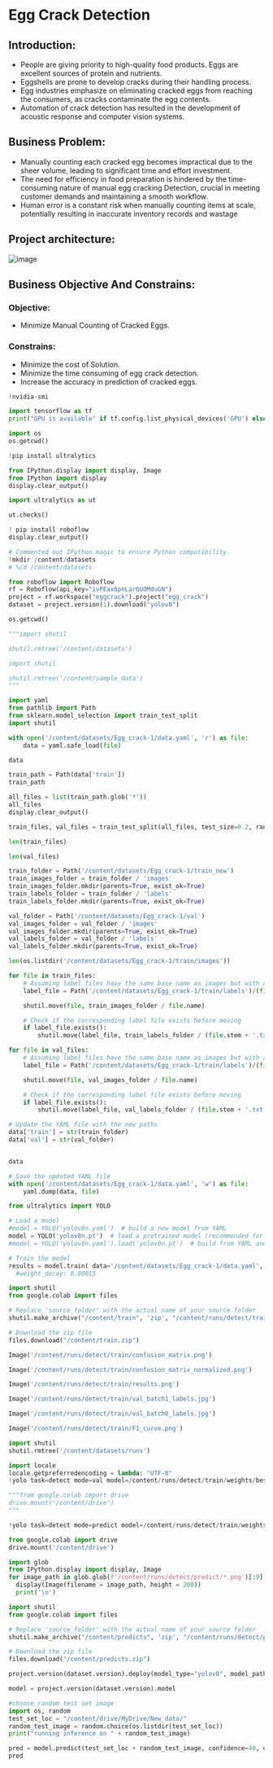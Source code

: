 # Egg Crack Detection

## Introduction:
* People are giving priority to high-quality food products. Eggs are excellent sources of protein and nutrients.
* Eggshells are prone to develop cracks during their handling process.
* Egg industries emphasize on eliminating cracked eggs from reaching the consumers, as cracks contaminate the egg contents.
* Automation of crack detection has resulted in the development of acoustic response and computer vision systems.

## Business Problem:
* Manually counting each cracked egg becomes impractical due to the sheer volume, leading to significant time and effort investment. 
* The need for efficiency in food preparation is hindered by the time-consuming nature of manual egg cracking Detection, crucial in meeting customer demands and maintaining a smooth workflow. 
* Human error is a constant risk when manually counting items at scale, potentially resulting in inaccurate inventory records and wastage

## Project architecture:
![image](https://github.com/bogathimadhureddy/Egg_crack_detection/assets/118733598/d1ef8d59-5b3e-474e-b1de-50d0164c90ae)
## Business Objective And Constrains:
### Objective:
* Minimize Manual Counting of Cracked Eggs.
### Constrains:
* Minimize the cost of Solution.
* Minimize the time consuming of egg crack detection.
* Increase the accuracy in prediction of cracked eggs.
```python
!nvidia-smi

import tensorflow as tf
print("GPU is available" if tf.config.list_physical_devices('GPU') else "GPU is NOT available") # Checking the GPU is using or not.

import os
os.getcwd()

!pip install ultralytics

from IPython.display import display, Image
from IPython import display
display.clear_output()

import ultralytics as ut

ut.checks()

! pip install roboflow
display.clear_output()

# Commented out IPython magic to ensure Python compatibility.
!mkdir /content/datasets
# %cd /content/datasets

from roboflow import Roboflow
rf = Roboflow(api_key="ivPEax6pnLar6UOMduGN")
project = rf.workspace("eggcrack").project("egg_crack")
dataset = project.version(1).download("yolov8")

os.getcwd()

"""import shutil

shutil.rmtree('/content/datasets')

import shutil

shutil.rmtree('/content/sample_data')
"""

import yaml
from pathlib import Path
from sklearn.model_selection import train_test_split
import shutil

with open('/content/datasets/Egg_crack-1/data.yaml', 'r') as file:
    data = yaml.safe_load(file)

data

train_path = Path(data['train'])
train_path

all_files = list(train_path.glob('*'))
all_files
display.clear_output()

train_files, val_files = train_test_split(all_files, test_size=0.2, random_state=42)

len(train_files)

len(val_files)

train_folder = Path('/content/datasets/Egg_crack-1/train_new')
train_images_folder = train_folder / 'images'
train_images_folder.mkdir(parents=True, exist_ok=True)
train_labels_folder = train_folder / 'labels'
train_labels_folder.mkdir(parents=True, exist_ok=True)

val_folder = Path('/content/datasets/Egg_crack-1/val')
val_images_folder = val_folder / 'images'
val_images_folder.mkdir(parents=True, exist_ok=True)
val_labels_folder = val_folder / 'labels'
val_labels_folder.mkdir(parents=True, exist_ok=True)

len(os.listdir('/content/datasets/Egg_crack-1/train/images'))

for file in train_files:
    # Assuming label files have the same base name as images but with a different extension
    label_file = Path('/content/datasets/Egg_crack-1/train/labels')/(file.stem + '.txt')

    shutil.move(file, train_images_folder / file.name)

    # Check if the corresponding label file exists before moving
    if label_file.exists():
        shutil.move(label_file, train_labels_folder / (file.stem + '.txt'))

for file in val_files:
    # Assuming label files have the same base name as images but with a different extension
    label_file = Path('/content/datasets/Egg_crack-1/train/labels')/(file.stem + '.txt')

    shutil.move(file, val_images_folder / file.name)

    # Check if the corresponding label file exists before moving
    if label_file.exists():
        shutil.move(label_file, val_labels_folder / (file.stem + '.txt'))

# Update the YAML file with the new paths
data['train'] = str(train_folder)
data['val'] = str(val_folder)


data

# Save the updated YAML file
with open('/content/datasets/Egg_crack-1/data.yaml', 'w') as file:
    yaml.dump(data, file)

from ultralytics import YOLO

# Load a model
#model = YOLO('yolov8n.yaml')  # build a new model from YAML
model = YOLO('yolov8n.pt')  # load a pretrained model (recommended for training)
#model = YOLO('yolov8n.yaml').load('yolov8n.pt')  # build from YAML and transfer weights

# Train the model
results = model.train( data='/content/datasets/Egg_crack-1/data.yaml', imgsz=640,epochs=30 , lr0 = 0.00269, lrf= 0.00288, momentum= 0.73375)
  #weight_decay: 0.00015

import shutil
from google.colab import files

# Replace 'source_folder' with the actual name of your source folder
shutil.make_archive("/content/train", 'zip', "/content/runs/detect/train")

# Download the zip file
files.download("/content/train.zip")

Image('/content/runs/detect/train/confusion_matrix.png')

Image('/content/runs/detect/train/confusion_matrix_normalized.png')

Image('/content/runs/detect/train/results.png')

Image('/content/runs/detect/train/val_batch1_labels.jpg')

Image('/content/runs/detect/train/val_batch0_labels.jpg')

Image('/content/runs/detect/train/F1_curve.png')

import shutil
shutil.rmtree('/content/datasets/runs')

import locale
locale.getpreferredencoding = lambda: "UTF-8"
!yolo task=detect mode=val model=/content/runs/detect/train/weights/best.pt data=/content/datasets/Egg_crack-1/data.yaml

"""from google.colab import drive
drive.mount('/content/drive')
"""

!yolo task=detect mode=predict model=/content/runs/detect/train/weights/best.pt source=/content/drive/MyDrive/New_data

from google.colab import drive
drive.mount('/content/drive')

import glob
from IPython.display import display, Image
for image_path in glob.glob(f'/content/runs/detect/predict/*.png')[:9]:
  display(Image(filename = image_path, height = 200))
  print('\n')

import shutil
from google.colab import files

# Replace 'source_folder' with the actual name of your source folder
shutil.make_archive("/content/predicts", 'zip', "/content/runs/detect/predict")

# Download the zip file
files.download("/content/predicts.zip")

project.version(dataset.version).deploy(model_type="yolov8", model_path=f"/content/runs/detect/train")

model = project.version(dataset.version).model

#choose random test set image
import os, random
test_set_loc = "/content/drive/MyDrive/New_data/"
random_test_image = random.choice(os.listdir(test_set_loc))
print("running inference on " + random_test_image)

pred = model.predict(test_set_loc + random_test_image, confidence=40, overlap=30).json()
pred



